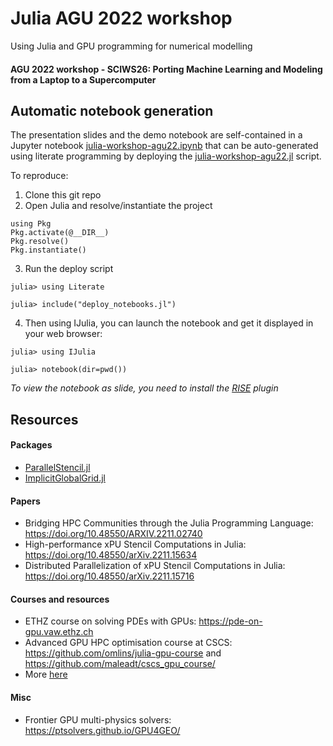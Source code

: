 # Julia AGU 2022 workshop
Using Julia and GPU programming for numerical modelling

#### AGU 2022 workshop - SCIWS26: Porting Machine Learning and Modeling from a Laptop to a Supercomputer

## Automatic notebook generation

The presentation slides and the demo notebook are self-contained in a Jupyter notebook [julia-workshop-agu22.ipynb](julia-workshop-agu22.ipynb) that can be auto-generated using literate programming by deploying the [julia-workshop-agu22.jl](julia-workshop-agu22.jl) script.

To reproduce:
1. Clone this git repo
2. Open Julia and resolve/instantiate the project
```julia-repl
using Pkg
Pkg.activate(@__DIR__)
Pkg.resolve()
Pkg.instantiate()
```
3. Run the deploy script
```julia-repl
julia> using Literate

julia> include("deploy_notebooks.jl")
```
4. Then using IJulia, you can launch the notebook and get it displayed in your web browser:
```julia-repl
julia> using IJulia

julia> notebook(dir=pwd())
```
_To view the notebook as slide, you need to install the [RISE](https://rise.readthedocs.io/en/stable/installation.html) plugin_

## Resources

#### Packages
- [ParallelStencil.jl](https://github.com/omlins/ParallelStencil.jl)
- [ImplicitGlobalGrid.jl](https://github.com/eth-cscs/ImplicitGlobalGrid.jl)

#### Papers
- Bridging HPC Communities through the Julia Programming Language: https://doi.org/10.48550/ARXIV.2211.02740
- High-performance xPU Stencil Computations in Julia: https://doi.org/10.48550/arXiv.2211.15634
- Distributed Parallelization of xPU Stencil Computations in Julia: https://doi.org/10.48550/arXiv.2211.15716

#### Courses and resources
- ETHZ course on solving PDEs with GPUs: https://pde-on-gpu.vaw.ethz.ch
- Advanced GPU HPC optimisation course at CSCS: https://github.com/omlins/julia-gpu-course and https://github.com/maleadt/cscs_gpu_course/
- More [here](https://pde-on-gpu.vaw.ethz.ch/extras/#extra_material)

#### Misc
- Frontier GPU multi-physics solvers: https://ptsolvers.github.io/GPU4GEO/
